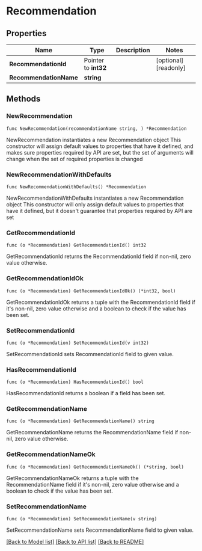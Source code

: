 # Recommendation

## Properties

Name | Type | Description | Notes
------------ | ------------- | ------------- | -------------
**RecommendationId** | Pointer to **int32** |  | [optional] [readonly] 
**RecommendationName** | **string** |  | 

## Methods

### NewRecommendation

`func NewRecommendation(recommendationName string, ) *Recommendation`

NewRecommendation instantiates a new Recommendation object
This constructor will assign default values to properties that have it defined,
and makes sure properties required by API are set, but the set of arguments
will change when the set of required properties is changed

### NewRecommendationWithDefaults

`func NewRecommendationWithDefaults() *Recommendation`

NewRecommendationWithDefaults instantiates a new Recommendation object
This constructor will only assign default values to properties that have it defined,
but it doesn't guarantee that properties required by API are set

### GetRecommendationId

`func (o *Recommendation) GetRecommendationId() int32`

GetRecommendationId returns the RecommendationId field if non-nil, zero value otherwise.

### GetRecommendationIdOk

`func (o *Recommendation) GetRecommendationIdOk() (*int32, bool)`

GetRecommendationIdOk returns a tuple with the RecommendationId field if it's non-nil, zero value otherwise
and a boolean to check if the value has been set.

### SetRecommendationId

`func (o *Recommendation) SetRecommendationId(v int32)`

SetRecommendationId sets RecommendationId field to given value.

### HasRecommendationId

`func (o *Recommendation) HasRecommendationId() bool`

HasRecommendationId returns a boolean if a field has been set.

### GetRecommendationName

`func (o *Recommendation) GetRecommendationName() string`

GetRecommendationName returns the RecommendationName field if non-nil, zero value otherwise.

### GetRecommendationNameOk

`func (o *Recommendation) GetRecommendationNameOk() (*string, bool)`

GetRecommendationNameOk returns a tuple with the RecommendationName field if it's non-nil, zero value otherwise
and a boolean to check if the value has been set.

### SetRecommendationName

`func (o *Recommendation) SetRecommendationName(v string)`

SetRecommendationName sets RecommendationName field to given value.



[[Back to Model list]](../README.md#documentation-for-models) [[Back to API list]](../README.md#documentation-for-api-endpoints) [[Back to README]](../README.md)


